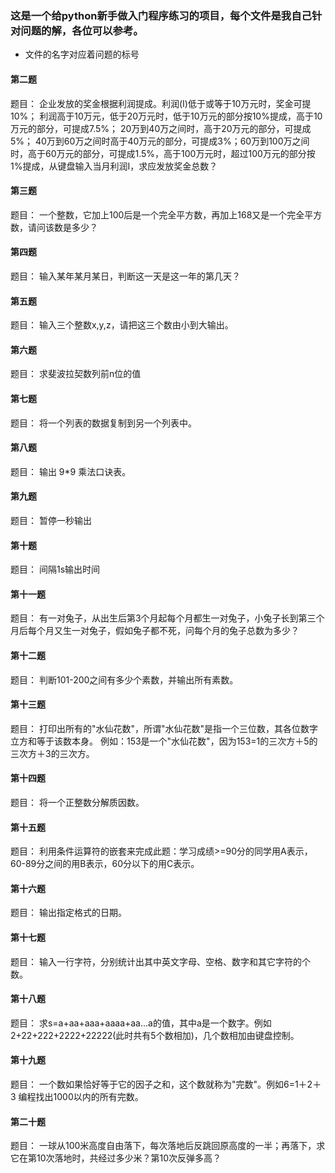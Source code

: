 ### 这是一个给python新手做入门程序练习的项目，每个文件是我自己针对问题的解，各位可以参考。
* 文件的名字对应着问题的标号

#### 第二题
题目：
企业发放的奖金根据利润提成。利润(I)低于或等于10万元时，奖金可提10%；
利润高于10万元，低于20万元时，低于10万元的部分按10%提成，高于10万元的部分，可提成7.5%；
20万到40万之间时，高于20万元的部分，可提成5%；
40万到60万之间时高于40万元的部分，可提成3%；60万到100万之间时，高于60万元的部分，可提成1.5%，高于100万元时，超过100万元的部分按1%提成，从键盘输入当月利润I，求应发放奖金总数？

#### 第三题
题目：
一个整数，它加上100后是一个完全平方数，再加上168又是一个完全平方数，请问该数是多少？

#### 第四题
题目：
输入某年某月某日，判断这一天是这一年的第几天？

#### 第五题
题目：
输入三个整数x,y,z，请把这三个数由小到大输出。

#### 第六题
题目：
求斐波拉契数列前n位的值

#### 第七题
题目：
将一个列表的数据复制到另一个列表中。

#### 第八题
题目：
输出 9*9 乘法口诀表。

#### 第九题
题目：
暂停一秒输出

#### 第十题
题目：
间隔1s输出时间

#### 第十一题
题目：
有一对兔子，从出生后第3个月起每个月都生一对兔子，小兔子长到第三个月后每个月又生一对兔子，假如兔子都不死，问每个月的兔子总数为多少？

#### 第十二题
题目：
判断101-200之间有多少个素数，并输出所有素数。

#### 第十三题
题目：
打印出所有的"水仙花数"，所谓"水仙花数"是指一个三位数，其各位数字立方和等于该数本身。
例如：153是一个"水仙花数"，因为153=1的三次方＋5的三次方＋3的三次方。

#### 第十四题
题目：
将一个正整数分解质因数。

#### 第十五题
题目：
利用条件运算符的嵌套来完成此题：学习成绩>=90分的同学用A表示，60-89分之间的用B表示，60分以下的用C表示。

#### 第十六题
题目：
输出指定格式的日期。

#### 第十七题
题目：
输入一行字符，分别统计出其中英文字母、空格、数字和其它字符的个数。

#### 第十八题
题目：
求s=a+aa+aaa+aaaa+aa...a的值，其中a是一个数字。例如2+22+222+2222+22222(此时共有5个数相加)，几个数相加由键盘控制。

#### 第十九题
题目：
一个数如果恰好等于它的因子之和，这个数就称为"完数"。例如6=1＋2＋3
编程找出1000以内的所有完数。

#### 第二十题
题目：
一球从100米高度自由落下，每次落地后反跳回原高度的一半；再落下，求它在第10次落地时，共经过多少米？第10次反弹多高？
